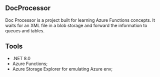 ## DocProcessor

Doc Processor is a project built for learning Azure Functions concepts. It waits for an XML file in a blob storage and forward the information to queues and tables.

## Tools

- .NET 8.0
- Azure Functions;
- Azure Storage Explorer for emulating Azure env;
